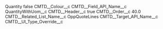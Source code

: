 <?xml version="1.0" encoding="UTF-8"?>
<CustomMetadata xmlns="http://soap.sforce.com/2006/04/metadata" xmlns:xsi="http://www.w3.org/2001/XMLSchema-instance" xmlns:xsd="http://www.w3.org/2001/XMLSchema">
    <label>Quantity</label>
    <protected>false</protected>
    <values>
        <field>CMTD__Colour__c</field>
        <value xsi:nil="true"/>
    </values>
    <values>
        <field>CMTD__Field_API_Name__c</field>
        <value xsi:type="xsd:string">QuantityWithUom__c</value>
    </values>
    <values>
        <field>CMTD__Header__c</field>
        <value xsi:type="xsd:boolean">true</value>
    </values>
    <values>
        <field>CMTD__Order__c</field>
        <value xsi:type="xsd:double">40.0</value>
    </values>
    <values>
        <field>CMTD__Related_List_Name__c</field>
        <value xsi:type="xsd:string">OppQuoteLines</value>
    </values>
    <values>
        <field>CMTD__Target_API_Name__c</field>
        <value xsi:nil="true"/>
    </values>
    <values>
        <field>CMTD__UI_Type_Override__c</field>
        <value xsi:nil="true"/>
    </values>
</CustomMetadata>
